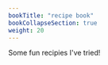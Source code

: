 ```yaml
---
bookTitle: "recipe book"
bookCollapseSection: true
weight: 20
---
```


Some fun recipies I've tried!